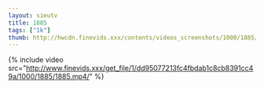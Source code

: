 ```yaml
--- 
layout: sieutv
title: 1885
tags: ["1k"]
thumb: http://hwcdn.finevids.xxx/contents/videos_screenshots/1000/1885/preview.mp4.jpg
---
```

{% include video src="http://www.finevids.xxx/get_file/1/dd95077213fc4fbdab1c8cb8391cc49a/1000/1885/1885.mp4/" %} 
